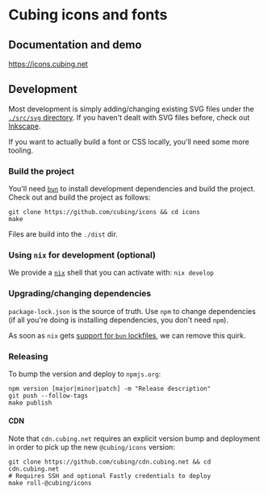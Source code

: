 # Cubing icons and fonts

## Documentation and demo

<https://icons.cubing.net>

## Development

Most development is simply adding/changing existing SVG files under the
[`./src/svg` directory](https://github.com/cubing/icons/tree/main/src/svg). If
you haven't dealt with SVG files before, check out
[Inkscape](https://inkscape.org/).

If you want to actually build a font or CSS locally, you'll need some more tooling.

### Build the project

You'll need [`bun`](https://bun.sh) to install development dependencies and
build the project. Check out and build the project as follows:

```shell
git clone https://github.com/cubing/icons && cd icons
make
```

Files are build into the `./dist` dir.

### Using `nix` for development (optional)

We provide a [`nix`](https://nixos.org/) shell that you can activate with: `nix develop`

### Upgrading/changing dependencies

`package-lock.json` is the source of truth. Use `npm` to change dependencies
(if all you're doing is installing dependencies, you don't need `npm`).

As soon as `nix` gets [support for `bun`
lockfiles](https://github.com/NixOS/nixpkgs/issues/255890), we can remove this
quirk.

### Releasing

To bump the version and deploy to `npmjs.org`:

```shell
npm version [major|minor|patch] -m "Release description"
git push --follow-tags
make publish
```

#### CDN

Note that `cdn.cubing.net` requires an explicit version bump and deployment in order to pick up the new `@cubing/icons` version:

```shell
git clone https://github.com/cubing/cdn.cubing.net && cd cdn.cubing.net
# Requires SSH and optional Fastly credentials to deploy
make roll-@cubing/icons
```
